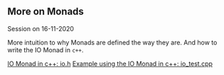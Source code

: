 More on Monads
--------------

Session on 16-11-2020

More intuition to why Monads are defined the way they are. And how to write the IO Monad in `c++`.

[IO Monad in c++: io.h](io.h)
[Example using the IO Monad in c++: io_test.cpp](io_test.cpp)

